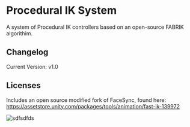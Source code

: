 # Procedural IK System
A system of Procedural IK controllers based on an open-source FABRIK algorithim.




## Changelog
Current Version: v1.0

## Licenses
Includes an open source modified fork of FaceSync, found here: https://assetstore.unity.com/packages/tools/animation/fast-ik-139972

![sdfsdfds](https://user-images.githubusercontent.com/128671881/234217587-68b09f7a-d4e4-4437-a9c7-ddaa4d327e3d.PNG)
